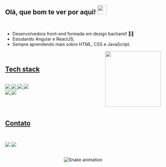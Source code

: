 ## Olá, que bom te ver por aqui! <img src="https://raw.githubusercontent.com/kaueMarques/kaueMarques/master/hi.gif" width="30px">

<br> 

- Desenvolvedora front-end formada em design bacharel! 👩‍💻 
- Estudando Angular e ReactJS;
- Sempre aprendendo mais sobre HTML, CSS e JavaScript. 

<a href="https://github.com/amandakehl">
<img align="right" height="180em" src="https://github-readme-stats.vercel.app/api/top-langs/?username=amandakehl&layout=compact&langs_count=7&theme=vue-dark"/>

<br>
  
## Tech stack
  
  <br>
  
<img src="https://img.shields.io/badge/Angular-2E7B8C?style=for-the-badge&logo=angular&logoColor=white">
<img src="https://img.shields.io/badge/React-2E7B8C?style=for-the-badge&logo=react&logoColor=white">
<img src="https://img.shields.io/badge/JavaScript-2E7B8C?style=for-the-badge&logo=javascript&logoColor=white">
<img src="https://img.shields.io/badge/TypeScript-2E7B8C?style=for-the-badge&logo=typescript&logoColor=white">
  <br>
<img src="https://img.shields.io/badge/HTML-2E7B8C?style=for-the-badge&logo=html5&logoColor=white">
<img src="https://img.shields.io/badge/CSS-2E7B8C?&style=for-the-badge&logo=css3&logoColor=white">
  
<br><br>
  
## Contato
  <br>

  [<img src="https://img.shields.io/badge/Gmail-45BF86?style=for-the-badge&logo=gmail&logoColor=white">](mailto:amandakehldefarias@gmail.com) [<img src="https://img.shields.io/badge/LinkedIn-45BF86?style=for-the-badge&logo=linkedin&logoColor=white">](https://www.linkedin.com/in/amandakehl/)         
            
 ##
  
<div align="center">
  
  ![Snake animation](https://github.com/amandakehl/amandakehl/blob/output/github-contribution-grid-snake.svg)
</div>
